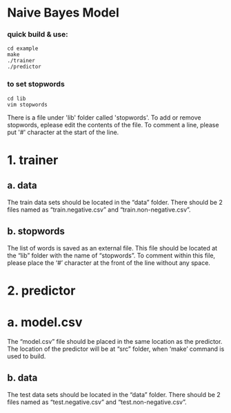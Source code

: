 # Naive Bayes Model

### quick build & use:
```
cd example
make
./trainer
./predictor
```

### to set stopwords

```
cd lib
vim stopwords
```
There is a file under 'lib' folder called 'stopwords'. To add or remove stopwords, eplease edit the contents of the file. To comment a line, please put '#' character at the start of the line.


# 1. trainer
##  a. data
The train data sets should be located in the “data” folder. There should be 2 files named as “train.negative.csv” and “train.non-negative.csv”.
##  b. stopwords
The list of words is saved as an external file. This file should be located at the “lib” folder with the name of “stopwords”. To comment within this file, please place the ‘#’ character at the front of the line without any space.
# 2. predictor
#   a. model.csv
The “model.csv” file should be placed in the same location as the predictor. The location of the predictor will be at “src” folder, when ‘make’ command is used to build.
##  b. data
The test data sets should be located in the “data” folder. There should be 2 files named as “test.negative.csv” and “test.non-negative.csv”.

